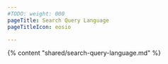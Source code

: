 ```yaml
---
#TODO: weight: 000
pageTitle: Search Query Language
pageTitleIcon: eosio

---
```


{% content "shared/search-query-language.md" %}
